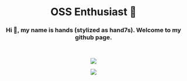 <body>
  <h1 align=center>OSS Enthusiast 🎩</h1>
  <div class="head" align=center>
    <h3>Hi 👋, my name is hands (stylized as hand7s). Welcome to my github page.</h3>
  </div>
  <br>
  <div class="body" align=center>
    <p href="https://github.com/s0me1newithhand7s">
      <img align="center" src="https://github-readme-stats.vercel.app/api?username=s0me1newithhand7s&show_icons=true&theme=transparent)"/>
    </p>
    <p href="https://github.com/s0me1newithhand7s">
      <img align="center" src="https://github-readme-stats.vercel.app/api/top-langs/?username=s0me1newithhand7s&layout=compact&theme=transparent)"/>
    </p>
  </div>
</body>
